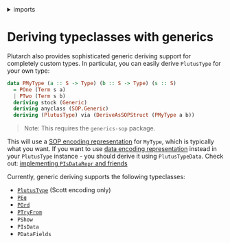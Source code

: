 <details>
<summary> imports </summary>
<p>

```haskell
{-# LANGUAGE UndecidableInstances #-}

module Plutarch.Docs.DerivingGenerics (PMyType (..)) where

import Plutarch.Prelude
import Data.Kind (Type)
import GHC.Generics (Generic)
import Generics.SOP qualified as SOP
```

</p>
</details>

# Deriving typeclasses with generics

Plutarch also provides sophisticated generic deriving support for completely custom types. In particular, you can easily derive `PlutusType` for your own type:

```haskell
data PMyType (a :: S -> Type) (b :: S -> Type) (s :: S)
  = POne (Term s a)
  | PTwo (Term s b)
  deriving stock (Generic)
  deriving anyclass (SOP.Generic)
  deriving (PlutusType) via (DeriveAsSOPStruct (PMyType a b))
```

> Note: This requires the `generics-sop` package.

This will use a [SOP encoding representation](./../Concepts/DataAndScottEncoding.md#scott-encoding) for `MyType`, which is typically what you want.
If you want to use [data encoding representation](./../Concepts/DataAndScottEncoding.md) instead in your `PlutusType` instance - you should derive it
using `PlutusTypeData`. Check out: [implementing `PIsDataRepr` and friends](./../Typeclasses/PIsDataReprAndPDataFields.md#implementing-pisdatarepr-and-friends)

Currently, generic deriving supports the following typeclasses:

- [`PlutusType`](./../Typeclasses/PlutusType,PCon,PMatch.md#implementing-plutustype-for-your-own-types-scott-encoding) (Scott encoding only)
- [`PEq`](./../Typeclasses/PEqAndPOrd.md)
- [`POrd`](./../Typeclasses/PEqAndPOrd.md)
- [`PTryFrom`](./../Typeclasses/PTryFrom.md)
- `PShow`
- `PIsData`
- `PDataFields`
